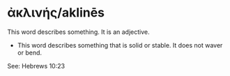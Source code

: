 # ἀκλινής/aklinēs  

This word describes something. It is an adjective.

* This word describes something that is solid or stable. It does not waver or bend.

See: Hebrews 10:23
